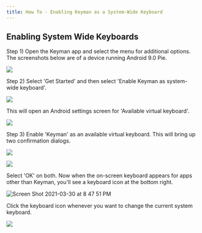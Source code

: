 ```yaml
---
title: How To - Enabling Keyman as a System-Wide Keyboard
---
```


## Enabling System Wide Keyboards
Step 1)
Open the Keyman app and select the menu for additional options.
The screenshots below are of a device running Android 9.0 Pie.

![](../android_images/settings1-ap.png)

Step 2)
Select 'Get Started' and then select 'Enable Keyman as system-wide keyboard'.

![](../android_images/settings2-ap.png)

This will open an Android settings screen for 'Available virtual keyboard'.

![](../android_images/settings3-ap.png)

Step 3)
Enable 'Keyman' as an available virtual keyboard.
This will bring up two confirmation dialogs.

![](../android_images/settings4-ap.png)

![](../android_images/settings5-ap.png)

Select 'OK' on both. Now when the on-screen keyboard appears for apps other than Keyman,
you'll see a keyboard icon at the bottom right.

![Screen Shot 2021-03-30 at 8 47 51 PM](https://user-images.githubusercontent.com/19643078/113205635-5d31fd80-9223-11eb-9782-24579a0883bc.png)

Click the keyboard icon whenever you want to change the current system keyboard.

![](../android_images/settings7-ap.png)
